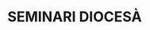 ---
layout: patrimoni-details
title:  "SEMINARI DIOCESÀ"
collections: ["patrimoni-arquitectonic", "bcil-previstos-cbp"]
coordinates:
  - group1:
        - [1.460890741905232, 42.360015333391857]
        - [1.461059543574986, 42.360025735810694]
        - [1.461063385022771, 42.359995120591307]
        - [1.461588042623065, 42.360027614390162]
        - [1.46158533130998, 42.360058036177222]
        - [1.461702453744895, 42.360065240655771]
        - [1.461705727398949, 42.360034826412232]
        - [1.462230656772621, 42.360067738152217]
        - [1.462227208984932, 42.360093769104857]
        - [1.462394323949382, 42.360104146930816]
        - [1.462444722610456, 42.35965233126916]
        - [1.46227928583968, 42.359642393266881]
        - [1.462247293302312, 42.359944981230811]
        - [1.461771247591547, 42.359914603110589]
        - [1.461777003835433, 42.359909256295097]
        - [1.461777781099747, 42.359888926505157]
        - [1.461762999723183, 42.359883721329666]
        - [1.461754857705933, 42.359883090526587]
        - [1.461785364781569, 42.35961266204307]
        - [1.461782416032849, 42.359612466010795]
        - [1.461782446559604, 42.359611214714526]
        - [1.4616076052097, 42.359600523690069]
        - [1.461577949213767, 42.359864861480808]
        - [1.461542415867016, 42.359862819959453]
        - [1.461531263420014, 42.359870284825313]
        - [1.461527871332885, 42.359894021710502]
        - [1.461535029817057, 42.359900376314691]
        - [1.461077809846778, 42.359870873828413]
        - [1.461110830924978, 42.35957247236373]
        - [1.460941186867135, 42.359562058712896]
        - [1.460890741905232, 42.360015333391857]
---